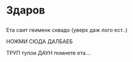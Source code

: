 <h1><p>Здаров</p></h1>
<p>Ета саит геименк сквадо (уверх даж лого ест..)</p>
<a href#="https://www.youtube.com/channel/UCmI4msS0fpxaCWdDV4RMAbw">НОЖМИ СЮДА ДАЛБАЕБ</a>
<p>ТРУП тупои ДАУН помнете ета...</p>
